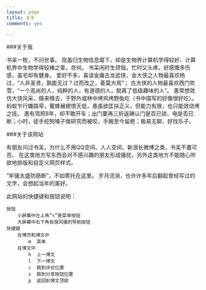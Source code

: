 ```yaml
---
layout: page
title: 关于
comments: yes

---
```


###关于我

书呆一枚，不问世事。
现虽归生物信息麾下，却是生物界计算机学得较好、计算机界中生物学得较棒之辈，奈何。
书呆闲时生烦恼，忙时又头疼，好感慨多伤感，虽宅却有健身。
爱好不多，喜读金庸古龙武侠，金大侠之人物最喜欢杨过，“人非圣贤，孰能无过？过而改之，善莫大焉”； 古大侠的人物最喜欢西门吹雪，“一个高尚的人，纯粹的人，有道德的人，脱离了低级趣味的人”。
愚常想效仿大侠风采，倏来倏去，于野外或林中烤鸡烤野兔吃（书中描写的好像很好吃）。
蚂蚁乍行嫌路窄，蜜蜂展翅恨天低，愚虽欲匡扶正义，但能力有限，也只能效烧烤之技。
愚有驾照8年，却不敢开车；出门要再三折返确认门是否已锁、电是否已断；小时，徒手挖狗嗓子做研究而被咬，手腕至今留疤；极易无聊，好找乐子。

###关于该网站

有朋友问过书呆，为什么不用QQ空间、人人空间、新浪长微博之类，书呆不置可否。
在这类地方写东西会对不感兴趣的朋友形成骚扰，另外这类地方不能随心所欲地排版和自定义网页样式。

“牢骚太盛防肠断”，不如寄托在这里。
岁月流淌，也许许多年后翻起曾经写过的文字，会想起当年的美好。

此网站的快捷键和按钮说明：

	按钮
		小屏幕中左上角“<”是菜单按钮
		大屏幕中右下角有很风骚的导航按钮
	快捷键
		在博页和博文中
			m  菜单
		在博文中
			h  上一博文
			l  下一博文
			c  跳到评论位置
			s  跳到分享按钮位置
			p  返回到博文顶部

